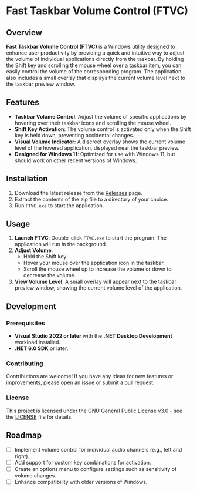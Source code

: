 # Fast Taskbar Volume Control (FTVC)

## Overview
**Fast Taskbar Volume Control (FTVC)** is a Windows utility designed to enhance user productivity by providing a quick and intuitive way to adjust the volume of individual applications directly from the taskbar. By holding the Shift key and scrolling the mouse wheel over a taskbar item, you can easily control the volume of the corresponding program. The application also includes a small overlay that displays the current volume level next to the taskbar preview window.

## Features
- **Taskbar Volume Control**: Adjust the volume of specific applications by hovering over their taskbar icons and scrolling the mouse wheel.
- **Shift Key Activation**: The volume control is activated only when the Shift key is held down, preventing accidental changes.
- **Visual Volume Indicator**: A discreet overlay shows the current volume level of the hovered application, displayed near the taskbar preview.
- **Designed for Windows 11**: Optimized for use with Windows 11, but should work on other recent versions of Windows.

## Installation
1. Download the latest release from the [Releases](https://github.com/NilsBroderThomsen/FastTaskbarVolumeControl/releases) page.
2. Extract the contents of the zip file to a directory of your choice.
3. Run `FTVC.exe` to start the application.

## Usage
1. **Launch FTVC**: Double-click `FTVC.exe` to start the program. The application will run in the background.
2. **Adjust Volume**:
    - Hold the Shift key.
    - Hover your mouse over the application icon in the taskbar.
    - Scroll the mouse wheel up to increase the volume or down to decrease the volume.
3. **View Volume Level**: A small overlay will appear next to the taskbar preview window, showing the current volume level of the application.

## Development
### Prerequisites
- **Visual Studio 2022 or later** with the **.NET Desktop Development** workload installed.
- **.NET 6.0 SDK** or later.

### Contributing
Contributions are welcome! If you have any ideas for new features or improvements, please open an issue or submit a pull request.

### License
This project is licensed under the GNU General Public License v3.0 - see the [LICENSE](LICENSE) file for details.

## Roadmap
- [ ] Implement volume control for individual audio channels (e.g., left and right).
- [ ] Add support for custom key combinations for activation.
- [ ] Create an options menu to configure settings such as sensitivity of volume changes.
- [ ] Enhance compatibility with older versions of Windows.
